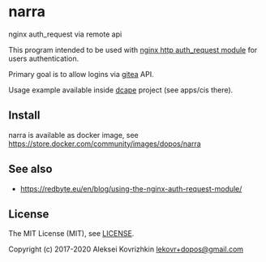 # narra
nginx auth_request via remote api

This program intended to be used with [nginx http auth_request module](https://nginx.ru/en/docs/http/ngx_http_auth_request_module.html) for users authentication.

Primary goal is to allow logins via [gitea](https://gitea.io) API.

Usage example available inside [dcape](https://github.com/dopos/dcape) project (see apps/cis there).

## Install

narra is available as docker image, see https://store.docker.com/community/images/dopos/narra

## See also

* https://redbyte.eu/en/blog/using-the-nginx-auth-request-module/

## License

The MIT License (MIT), see [LICENSE](LICENSE).

Copyright (c) 2017-2020 Aleksei Kovrizhkin <lekovr+dopos@gmail.com>
